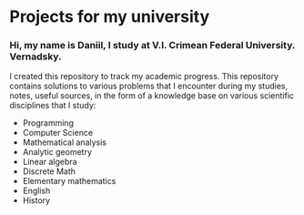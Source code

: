 # Projects for my university

### Hi, my name is Daniil, I study at V.I. Crimean Federal University. Vernadsky.

I created this repository to track my academic progress. This repository contains solutions to various problems that I encounter during my studies, notes, useful sources, in the form of a knowledge base on various scientific disciplines that I study:
* Programming
* Computer Science
* Mathematical analysis
* Analytic geometry
* Linear algebra
* Discrete Math
* Elementary mathematics
* English
* History
